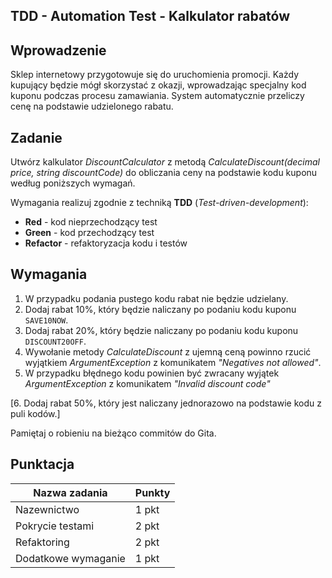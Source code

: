 ## TDD - Automation Test - Kalkulator rabatów

## Wprowadzenie

Sklep internetowy przygotowuje się do uruchomienia promocji. Każdy kupujący będzie mógł skorzystać z okazji, wprowadzając specjalny kod kuponu podczas procesu zamawiania. System automatycznie przeliczy cenę na podstawie udzielonego rabatu.

## Zadanie

Utwórz kalkulator _DiscountCalculator_ z metodą _CalculateDiscount(decimal price, string discountCode)_ do obliczania ceny na podstawie kodu kuponu według poniższych wymagań.

Wymagania realizuj zgodnie z techniką **TDD** (_Test-driven-development_):

- **Red** - kod nieprzechodzący test
- **Green** - kod przechodzący test
- **Refactor** - refaktoryzacja kodu i testów

## Wymagania

1. W przypadku podania pustego kodu rabat nie będzie udzielany.
2. Dodaj rabat 10%, który będzie naliczany po podaniu kodu kuponu `SAVE10NOW`.
3. Dodaj rabat 20%, który będzie naliczany po podaniu kodu kuponu `DISCOUNT20OFF`.
4. Wywołanie metody _CalculateDiscount_ z ujemną ceną powinno rzucić wyjątkiem _ArgumentException_ z komunikatem _"Negatives not allowed"_.
5. W przypadku błędnego kodu powinien być zwracany wyjątek _ArgumentException_ z komunikatem _"Invalid discount code"_

[6. Dodaj rabat 50%, który jest naliczany jednorazowo na podstawie kodu z puli kodów.]

Pamiętaj o robieniu na bieżąco commitów do Gita.

## Punktacja

| Nazwa zadania       | Punkty |
| ------------------- | ------ |
| Nazewnictwo         | 1 pkt  |
| Pokrycie testami    | 2 pkt  |
| Refaktoring         | 2 pkt  |
| Dodatkowe wymaganie | 1 pkt  |
